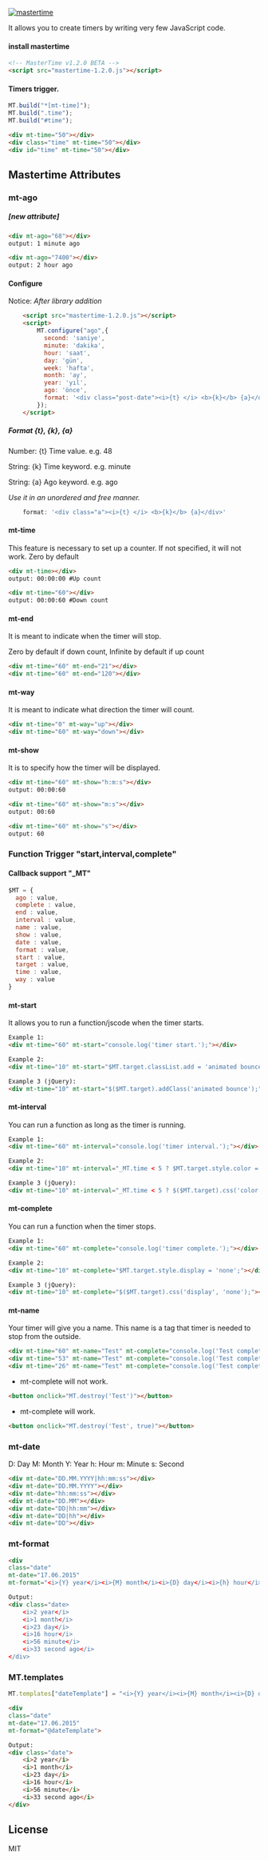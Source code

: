 [![mastertime](http://worn.online/timeMaster/mt-logo.jpg)](http://worn.online/)

It allows you to create timers by writing very few JavaScript code.


#### install mastertime
```html
<!-- MasterTime v1.2.0 BETA -->
<script src="mastertime-1.2.0.js"></script>
```

#### Timers trigger.

```js
MT.build("*[mt-time]");
MT.build(".time");
MT.build("#time");
```
```html
<div mt-time="50"></div>
<div class="time" mt-time="50"></div>
<div id="time" mt-time="50"></div>
```

## Mastertime Attributes


### mt-ago 
##### *[new attribute]*
```html
<div mt-ago="68"></div>
output: 1 minute ago
```
```html
<div mt-ago="7400"></div>
output: 2 hour ago
```

#### Configure

Notice: *After library addition*

```html
    <script src="mastertime-1.2.0.js"></script>
    <script>
        MT.configure("ago",{
          second: 'saniye',
          minute: 'dakika',
          hour: 'saat',
          day: 'gün',
          week: 'hafta',
          month: 'ay',
          year: 'yıl',
          ago: 'önce',
          format: '<div class="post-date"><i>{t} </i> <b>{k}</b> {a}</div>'
        });
    </script>
```

##### Format {t}, {k}, {a}
Number: {t} Time value. e.g. 48 

String: {k} Time keyword. e.g. minute

String: {a} Ago keyword. e.g. ago

*Use it in an unordered and free manner.*
```js
    format: '<div class="a"><i>{t} </i> <b>{k}</b> {a}</div>'
```

#### mt-time
This feature is necessary to set up a counter. If not specified, it will not work.
Zero by default
```html
<div mt-time></div>
output: 00:00:00 #Up count
```

```html
<div mt-time="60"></div>
output: 00:00:60 #Down count
```

#### mt-end
It is meant to indicate when the timer will stop.

Zero by default if down count,
Infinite by default if up count

```html
<div mt-time="60" mt-end="21"></div>
<div mt-time="60" mt-end="120"></div>
```


#### mt-way
It is meant to indicate what direction the timer will count.

```html
<div mt-time="0" mt-way="up"></div>
<div mt-time="60" mt-way="down"></div>
```

#### mt-show

It is to specify how the timer will be displayed.

```html
<div mt-time="60" mt-show="h:m:s"></div>
output: 00:00:60
```
```html
<div mt-time="60" mt-show="m:s"></div> 
output: 00:60
```
```html
<div mt-time="60" mt-show="s"></div> 
output: 60
```

### Function Trigger "start,interval,complete"
#### Callback support "_MT"
```js
$MT = {
  ago : value,
  complete : value,
  end : value,
  interval : value,
  name : value,
  show : value,
  date : value,
  format : value,
  start : value,
  target : value,
  time : value,
  way : value
}
```

#### mt-start
It allows you to run a function/jscode when the timer starts.

```html
Example 1: 
<div mt-time="60" mt-start="console.log('timer start.');"></div>

Example 2: 
<div mt-time="10" mt-start="$MT.target.classList.add = 'animated bounce';"></div>

Example 3 (jQuery): 
<div mt-time="10" mt-start="$($MT.target).addClass('animated bounce');"></div>
```

#### mt-interval
You can run a function as long as the timer is running.

```html
Example 1: 
<div mt-time="60" mt-interval="console.log('timer interval.');"></div>

Example 2: 
<div mt-time="10" mt-interval="_MT.time < 5 ? $MT.target.style.color = 'red' : false;"></div>

Example 3 (jQuery): 
<div mt-time="10" mt-interval="_MT.time < 5 ? $($MT.target).css('color', 'red') : false;"></div>
```
#### mt-complete
You can run a function when the timer stops.

```html
Example 1: 
<div mt-time="60" mt-complete="console.log('timer complete.');"></div>

Example 2: 
<div mt-time="10" mt-complete="$MT.target.style.display = 'none';"></div>

Example 3 (jQuery): 
<div mt-time="10" mt-complete="$($MT.target).css('display', 'none');"></div>
```
#### mt-name
Your timer will give you a name. This name is a tag that timer is needed to stop from the outside.

```html
<div mt-time="60" mt-name="Test" mt-complete="console.log('Test complete')"></div>
<div mt-time="53" mt-name="Test" mt-complete="console.log('Test complete')"></div>
<div mt-time="26" mt-name="Test" mt-complete="console.log('Test complete')"></div>
```
* mt-complete will not work.
```html
<button onclick="MT.destroy('Test')"></button>
```

* mt-complete will work.
```html
<button onclick="MT.destroy('Test', true)"></button> 
```

### mt-date

D: Day
M: Month
Y: Year
h: Hour
m: Minute
s: Second

```html
<div mt-date="DD.MM.YYYY|hh:mm:ss"></div> 
<div mt-date="DD.MM.YYYY"></div> 
<div mt-date="hh:mm:ss"></div>
<div mt-date="DD.MM"></div> 
<div mt-date="DD|hh:mm"></div> 
<div mt-date="DD|hh"></div> 
<div mt-date="DD"></div> 
```

### mt-format 
```html
<div 
class="date" 
mt-date="17.06.2015" 
mt-format="<i>{Y} year</i><i>{M} month</i><i>{D} day</i><i>{h} hour</i><i>{m} minute</i><i>{s} second ago</i>"></div>

Output:
<div class="date>
    <i>2 year</i>
    <i>1 month</i>
    <i>23 day</i>
    <i>16 hour</i>
    <i>56 minute</i>
    <i>33 second ago</i>
</div>
```
### MT.templates

```js
MT.templates["dateTemplate"] = "<i>{Y} year</i><i>{M} month</i><i>{D} day</i><i>{h} hour</i><i>{m} minute</i><i>{s} second ago</i>";
```

```html
<div 
class="date" 
mt-date="17.06.2015" 
mt-format="@dateTemplate">

Output:
<div class="date">
    <i>2 year</i>
    <i>1 month</i>
    <i>23 day</i>
    <i>16 hour</i>
    <i>56 minute</i>
    <i>33 second ago</i>
</div>
```


License
----

MIT
